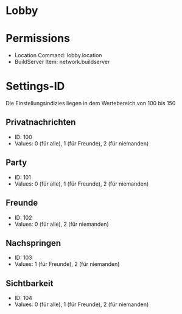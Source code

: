 # Lobby

# Permissions

* Location Command: lobby.location
* BuildServer Item: network.buildserver

# Settings-ID

Die Einstellungsindizies liegen in dem Wertebereich von 100 bis 150

## Privatnachrichten
* ID: 100
* Values: 0 (für alle), 1 (für Freunde), 2 (für niemanden)
    
## Party
* ID: 101
* Values: 0 (für alle), 1 (für Freunde), 2 (für niemanden)
    
## Freunde
* ID: 102
* Values: 0 (für alle), 2 (für niemanden)
    
## Nachspringen
* ID: 103
* Values: 1 (für Freunde), 2 (für niemanden)
    
## Sichtbarkeit
* ID: 104
* Values: 0 (für alle), 1 (für Freunde), 2 (für niemanden)
